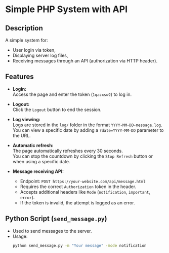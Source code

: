 # Simple PHP System with API

## Description
A simple system for:
- User login via token,
- Displaying server log files,
- Receiving messages through an API (authorization via HTTP header).

## Features
- **Login:**  
  Access the page and enter the token (`1qazxsw2`) to log in.

- **Logout:**  
  Click the `Logout` button to end the session.

- **Log viewing:**  
  Logs are stored in the `log/` folder in the format `YYYY-MM-DD-message.log`.  
  You can view a specific date by adding a `?date=YYYY-MM-DD` parameter to the URL.

- **Automatic refresh:**  
  The page automatically refreshes every 30 seconds.  
  You can stop the countdown by clicking the `Stop Refresh` button or when using a specific date.

- **Message receiving API:**  
  - Endpoint: `POST https://your-website.com/api/message.html`
  - Requires the correct `Authorization` token in the header.
  - Accepts additional headers like `Mode` (`notification`, `important`, `error`).
  - If the token is invalid, the attempt is logged as an error.

## Python Script (`send_message.py`)
- Used to send messages to the server.
- Usage:
  ```bash
  python send_message.py -m "Your message" -mode notification
